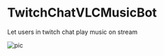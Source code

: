 # TwitchChatVLCMusicBot
Let users in twitch chat play music on stream

![pic](https://i.imgur.com/gZg9CSN.gifv)
